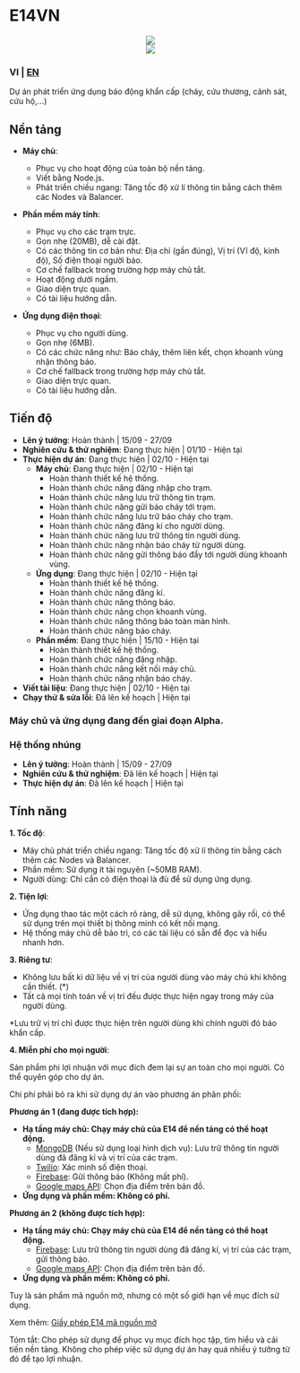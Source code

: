 # E14VN

<div align="center">
  <img src="https://neursdev.tk/icons?i=flutter,nodejs" />
</div>
<div align="center">
  <img src="https://neursdev.tk/icons?i=express,socketio,firebase,mongodb" />
</div>

### VI | [EN](https://github.com/E14VN/.github/blob/main/profile/EN.md)

Dự án phát triển ứng dụng báo động khẩn cấp (cháy, cứu thương, cảnh sát, cứu hộ,...)

## Nền tảng
- **Máy chủ**:
  - Phục vụ cho hoạt động của toàn bộ nền tảng.
  - Viết bằng Node.js.
  - Phát triển chiều ngang: Tăng tốc độ xử lí thông tin bằng cách thêm các Nodes và Balancer.

- **Phần mềm máy tính**:
  - Phục vụ cho các trạm trực.
  - Gọn nhẹ (20MB), dễ cài đặt.
  - Có các thông tin cơ bản như: Địa chỉ (gần đúng), Vị trí (Vĩ độ, kinh độ), Số điện thoại người báo.
  - Cơ chế fallback trong trường hợp máy chủ tắt.
  - Hoạt động dưới ngầm.
  - Giao diện trực quan.
  - Có tài liệu hướng dẫn.

- **Ứng dụng điện thoại**:
  - Phục vụ cho người dùng.
  - Gọn nhẹ (6MB).
  - Có các chức năng như: Báo cháy, thêm liên kết, chọn khoanh vùng nhận thông báo.
  - Cơ chế fallback trong trường hợp máy chủ tắt.
  - Giao diện trực quan.
  - Có tài liệu hướng dẫn.

## Tiến độ

- **Lên ý tưởng**: Hoàn thành | 15/09 - 27/09
- **Nghiên cứu & thử nghiệm**: Đang thực hiện | 01/10 - Hiện tại
- **Thực hiện dự án**: Đang thực hiện | 02/10 - Hiện tại
    - **Máy chủ**: Đang thực hiện | 02/10 - Hiện tại
        - Hoàn thành thiết kế hệ thống.
        - Hoàn thành chức năng đăng nhập cho trạm.
        - Hoàn thành chức năng lưu trữ thông tin trạm.
        - Hoàn thành chức năng gửi báo cháy tới trạm.
        - Hoàn thành chức năng lưu trữ báo cháy cho trạm.
        - Hoàn thành chức năng đăng kí cho người dùng.
        - Hoàn thành chức năng lưu trữ thông tin người dùng.
        - Hoàn thành chức năng nhận báo cháy từ người dùng.
        - Hoàn thành chức năng gửi thông báo đẩy tới người dùng khoanh vùng.
    - **Ứng dụng**: Đang thực hiện | 02/10 - Hiện tại
        - Hoàn thành thiết kế hệ thống.
        - Hoàn thành chức năng đăng kí.
        - Hoàn thành chức năng thông báo.
        - Hoàn thành chức năng chọn khoanh vùng.
        - Hoàn thành chức năng thông báo toàn màn hình.
        - Hoàn thành chức năng báo cháy.
    - **Phần mềm**: Đang thực hiện | 15/10 - Hiện tại
        - Hoàn thành thiết kế hệ thống.
        - Hoàn thành chức năng đăng nhập.
        - Hoàn thành chức năng kết nối máy chủ.
        - Hoàn thành chức năng nhận báo cháy.
- **Viết tài liệu**: Đang thực hiện | 02/10 - Hiện tại
- **Chạy thử & sửa lỗi**: Đã lên kế hoạch | Hiện tại

### Máy chủ và ứng dụng đang đến giai đoạn Alpha.

### Hệ thống nhúng
- **Lên ý tưởng**: Hoàn thành | 15/09 - 27/09
- **Nghiên cứu & thử nghiệm**: Đã lên kế hoạch | Hiện tại
- **Thực hiện dự án**: Đã lên kế hoạch | Hiện tại

## Tính năng
**1. Tốc độ**:

- Máy chủ phát triển chiều ngang: Tăng tốc độ xử lí thông tin bằng cách thêm các Nodes và Balancer.
- Phần mềm: Sử dụng ít tài nguyên (~50MB RAM).
- Người dùng: Chỉ cần có điện thoại là đủ để sử dụng ứng dụng.

**2. Tiện lợi**:

- Ứng dụng thao tác một cách rõ ràng, dễ sử dụng, không gây rối, có thể sử dụng trên mọi thiết bị thông minh có kết nối mạng.
- Hệ thống máy chủ dễ bảo trì, có các tài liệu có sẵn để đọc và hiểu nhanh hơn.

**3. Riêng tư**:

- Không lưu bất kì dữ liệu về vị trí của người dùng vào máy chủ khi không cần thiết. (*)
- Tất cả mọi tính toán về vị trí đều được thực hiện ngay trong máy của người dùng.

*Lưu trữ vị trí chỉ được thực hiện trên người dùng khi chính người đó báo khẩn cấp.

**4. Miễn phí cho mọi người**:

Sản phẩm phi lợi nhuận với mục đích đem lại sự an toàn cho mọi người. Có thể quyên góp cho dự án.

Chi phí phải bỏ ra khi sử dụng dự án vào phương án phân phối:

**Phương án 1 (đang được tích hợp):**
- **Hạ tầng máy chủ: Chạy máy chủ của E14 để nền tảng có thể hoạt động.**
    - [MongoDB](https://www.mongodb.com) (Nếu sử dụng loại hình dịch vụ): Lưu trữ thông tin người dùng đã đăng kí và vị trí của các trạm.
    - [Twilio](https://www.twilio.com/): Xác minh số điện thoại.
    - [Firebase](https://firebase.google.com/): Gửi thông báo (Không mất phí).
    - [Google maps API](https://mapsplatform.google.com): Chọn địa điểm trên bản đồ.
- **Ứng dụng và phần mềm: Không có phí.**

**Phương án 2 (không được tích hợp):**
- **Hạ tầng máy chủ: Chạy máy chủ của E14 để nền tảng có thể hoạt động.**
    - [Firebase](https://firebase.google.com/): Lưu trữ thông tin người dùng đã đăng kí, vị trí của các trạm, gửi thông báo.
    - [Google maps API](https://mapsplatform.google.com/): Chọn địa điểm trên bản đồ.
- **Ứng dụng và phần mềm: Không có phí.**

Tuy là sản phẩm mã nguồn mở, nhưng có một số giới hạn về mục đích sử dụng.

Xem thêm: [Giấy phép E14 mã nguồn mở](https://github.com/E14VN/.github/blob/main/LICENSE.md)

Tóm tắt: Cho phép sử dụng để phục vụ mục đích học tập, tìm hiểu và cải tiến nền tảng. Không cho phép việc sử dụng dự án hay quá nhiều ý tưởng từ đó để tạo lợi nhuận.

